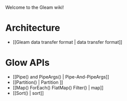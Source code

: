 Welcome to the Gleam wiki!

# Architecture
* [[Gleam data transfer format | data transfer format]]

# Glow APIs
* [[Pipe() and PipeArgs() | Pipe-And-PipeArgs]]
* [[Partition() | Partition ]]
* [[Map() ForEach() FlatMap() Filter() | map]]
* [[Sort() | sort]]
